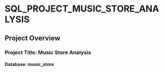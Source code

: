 # SQL_PROJECT_MUSIC_STORE_ANALYSIS
## Project Overview
### Project Title: Music Store Analysis
#### Database: music_store
